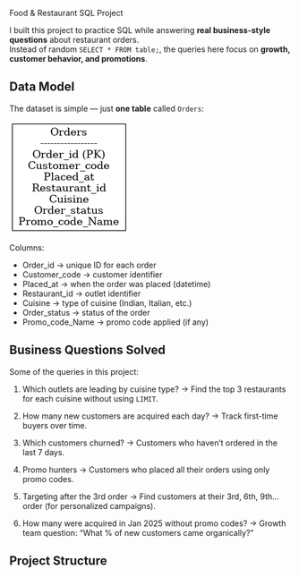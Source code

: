 Food & Restaurant SQL Project  

I built this project to practice SQL while answering **real business-style questions** about restaurant orders.  
Instead of random `SELECT * FROM table;`, the queries here focus on **growth, customer behavior, and promotions**.  


## Data Model  

The dataset is simple — just **one table** called `Orders`:  

![Orders ERD](orders_table_erd.png)  

Columns: 
- Order_id → unique ID for each order  
- Customer_code → customer identifier  
- Placed_at → when the order was placed (datetime)  
- Restaurant_id → outlet identifier  
- Cuisine
 → type of cuisine (Indian, Italian, etc.)  
- Order_status → status of the order  
- Promo_code_Name → promo code applied (if any)  



##  Business Questions Solved  

Some of the queries in this project: 

1. Which outlets are leading by cuisine type?
   → Find the top 3 restaurants for each cuisine without using `LIMIT`.  

2. How many new customers are acquired each day?
   → Track first-time buyers over time.  

3. Which customers churned?
   → Customers who haven’t ordered in the last 7 days.  

4. Promo hunters 
   → Customers who placed all their orders using only promo codes.  

5. Targeting after the 3rd order
   → Find customers at their 3rd, 6th, 9th… order (for personalized campaigns).  

6. How many were acquired in Jan 2025 without promo codes?
   → Growth team question: “What % of new customers came organically?”  



## Project Structure  